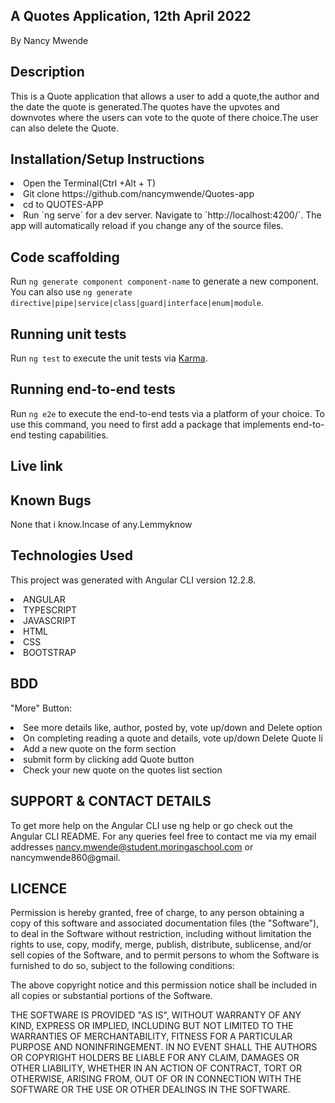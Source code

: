 ## A Quotes Application, 12th April 2022
By Nancy Mwende


## Description
This is a Quote application that
 allows a user to add a quote,the author and the date the quote is generated.The quotes have the upvotes and downvotes where the users can vote to the quote of there choice.The user can also delete  the Quote.

## Installation/Setup Instructions
<li>Open the Terminal(Ctrl +Alt + T)</li>
<li> Git clone https://github.com/nancymwende/Quotes-app</li>
<li> cd to QUOTES-APP</li>
<li>Run `ng serve` for a dev server. Navigate to `http://localhost:4200/`. The app will automatically reload if you change any of the source files.</li>

## Code scaffolding

Run `ng generate component component-name` to generate a new component. You can also use `ng generate directive|pipe|service|class|guard|interface|enum|module`.

## Running unit tests

Run `ng test` to execute the unit tests via [Karma](https://karma-runner.github.io).

## Running end-to-end tests

Run `ng e2e` to execute the end-to-end tests via a platform of your choice. To use this command, you need to first add a package that implements end-to-end testing capabilities.
 ## Live link


 ## Known Bugs
 None that i know.Incase of any.Lemmyknow


## Technologies Used
This project was generated with Angular CLI version 12.2.8.

<li> ANGULAR </li>
<li> TYPESCRIPT</li>
<li>JAVASCRIPT </li>
<li> HTML</li>
<li> CSS</li>
<li> BOOTSTRAP </li>

## BDD
"More" Button:

<li> See more details like, author, posted by, vote up/down and Delete option </li>
<li> On completing reading a quote and details, vote up/down
Delete Quote li</li>
<li> Add a new quote on the form section </li>
<li> submit form by clicking add Quote button </li>
<li> Check your new quote on the quotes list section</li>

## SUPPORT & CONTACT DETAILS
To get more help on the Angular CLI use ng help or go check out the Angular CLI README. For any queries feel free to contact me via my email addresses nancy.mwende@student.moringaschool.com or nancymwende860@gmail.

## LICENCE

Permission is hereby granted, free of charge, to any person obtaining a copy of this software and associated documentation files (the "Software"), to deal in the Software without restriction, including without limitation the rights to use, copy, modify, merge, publish, distribute, sublicense, and/or sell copies of the Software, and to permit persons to whom the Software is furnished to do so, subject to the following conditions:

The above copyright notice and this permission notice shall be included in all copies or substantial portions of the Software.

THE SOFTWARE IS PROVIDED "AS IS", WITHOUT WARRANTY OF ANY KIND, EXPRESS OR IMPLIED, INCLUDING BUT NOT LIMITED TO THE WARRANTIES OF MERCHANTABILITY, FITNESS FOR A PARTICULAR PURPOSE AND NONINFRINGEMENT. IN NO EVENT SHALL THE AUTHORS OR COPYRIGHT HOLDERS BE LIABLE FOR ANY CLAIM, DAMAGES OR OTHER LIABILITY, WHETHER IN AN ACTION OF CONTRACT, TORT OR OTHERWISE, ARISING FROM, OUT OF OR IN CONNECTION WITH THE SOFTWARE OR THE USE OR OTHER DEALINGS IN THE SOFTWARE.






